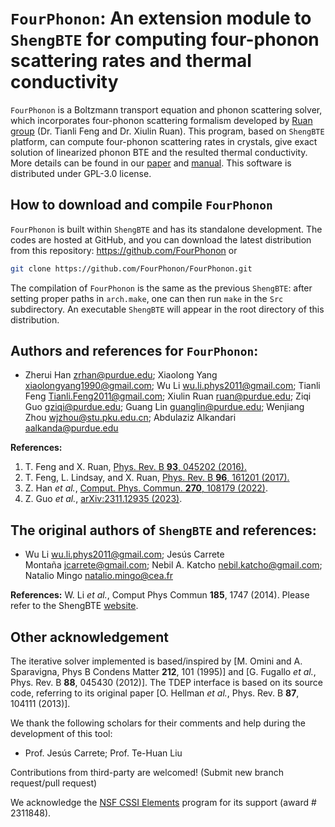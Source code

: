 # `FourPhonon`: An extension module to `ShengBTE` for computing four-phonon scattering rates and thermal conductivity

`FourPhonon` is a Boltzmann transport equation and phonon scattering solver, which incorporates four-phonon scattering formalism developed by [Ruan group](https://engineering.purdue.edu/NANOENERGY/) (Dr. Tianli Feng and Dr. Xiulin Ruan). This program, based on `ShengBTE` platform, can compute four-phonon scattering rates in crystals, give exact solution of linearized phonon BTE and the resulted thermal conductivity. More details can be found in our [paper](https://doi.org/10.1016/j.cpc.2021.108179) and [manual](https://github.com/FourPhonon/FourPhonon/blob/main/Manual.md). This software is distributed under GPL-3.0 license.

## How to download and compile `FourPhonon`

`FourPhonon` is built within `ShengBTE` and has its standalone development. The codes are hosted at GitHub, and you can download the latest distribution from this repository: https://github.com/FourPhonon or 

```bash
git clone https://github.com/FourPhonon/FourPhonon.git
```

The compilation of `FourPhonon` is the same as the previous `ShengBTE`: after setting proper paths in `arch.make`, one can then run `make` in the `Src` subdirectory. An executable `ShengBTE` will appear in the root directory of this distribution.

## Authors and references for `FourPhonon`:

- Zherui Han [zrhan@purdue.edu](mailto:zrhan@purdue.edu); Xiaolong Yang [xiaolongyang1990@gmail.com](mailto:xiaolongyang1990@gmail.com); Wu Li [wu.li.phys2011@gmail.com](mailto:wu.li.phys2011@gmail.com); Tianli Feng [Tianli.Feng2011@gmail.com](mailto:Tianli.Feng2011@gmail.com); Xiulin Ruan [ruan@purdue.edu](mailto:ruan@purdue.edu); Ziqi Guo [gziqi@purdue.edu](mailto:gziqi@purdue.edu); Guang Lin [guanglin@purdue.edu](mailto:guanglin@purdue.edu); Wenjiang Zhou [wjzhou@stu.pku.edu.cn](mailto:wjzhou@stu.pku.edu.cn); Abdulaziz Alkandari [aalkanda@purdue.edu](mailto:aalkanda@purdue.edu)

**References:** 

1. T. Feng and X. Ruan, [Phys. Rev. B **93**, 045202 (2016).](https://journals.aps.org/prb/abstract/10.1103/PhysRevB.93.045202)
2. T. Feng, L. Lindsay, and X. Ruan, [Phys. Rev. B **96**, 161201 (2017).](https://journals.aps.org/prb/abstract/10.1103/PhysRevB.96.161201)
3. Z. Han *et al.*, [Comput. Phys. Commun. **270**, 108179 (2022)](https://doi.org/10.1016/j.cpc.2021.108179). 
4. Z. Guo *et al.*, [arXiv:2311.12935 (2023)](https://doi.org/10.48550/arXiv.2311.12935).

## The original authors of `ShengBTE` and references:

- Wu Li [wu.li.phys2011@gmail.com](mailto:wu.li.phys2011@gmail.com); Jesús Carrete Montaña [jcarrete@gmail.com](https://bitbucket.org/sousaw/shengbte/src/d1ecffd7d8c43f1746eae47e8ddf2cf537bdcf01/mailto:jcarrete@gmail.com); Nebil A. Katcho [nebil.katcho@gmail.com](https://bitbucket.org/sousaw/shengbte/src/d1ecffd7d8c43f1746eae47e8ddf2cf537bdcf01/mailto:nebil.katcho@gmail.com); Natalio Mingo [natalio.mingo@cea.fr](https://bitbucket.org/sousaw/shengbte/src/d1ecffd7d8c43f1746eae47e8ddf2cf537bdcf01/mailto:natalio.mingo@cea.fr)

**References:** W. Li *et al.*, Comput Phys Commun **185**, 1747 (2014). Please refer to the ShengBTE [website](http://www.shengbte.org/how-to-cite).

## Other acknowledgement

The iterative solver implemented is based/inspired by [M. Omini and A. Sparavigna, Phys B Condens Matter **212**, 101 (1995)] and [G. Fugallo *et al.*, Phys. Rev. B **88**, 045430 (2012)]. The TDEP interface is based on its source code, referring to its original paper [O. Hellman *et al.*, Phys. Rev. B **87**, 104111 (2013)].

We thank the following scholars for their comments and help during the development of this tool:

- Prof. Jesús Carrete; Prof. Te-Huan Liu

Contributions from third-party are welcomed! (Submit new branch request/pull request)

We acknowledge the [NSF CSSI Elements](https://www.nsf.gov/awardsearch/showAward?AWD_ID=2311848&HistoricalAwards=false) program for its support (award # 2311848).
